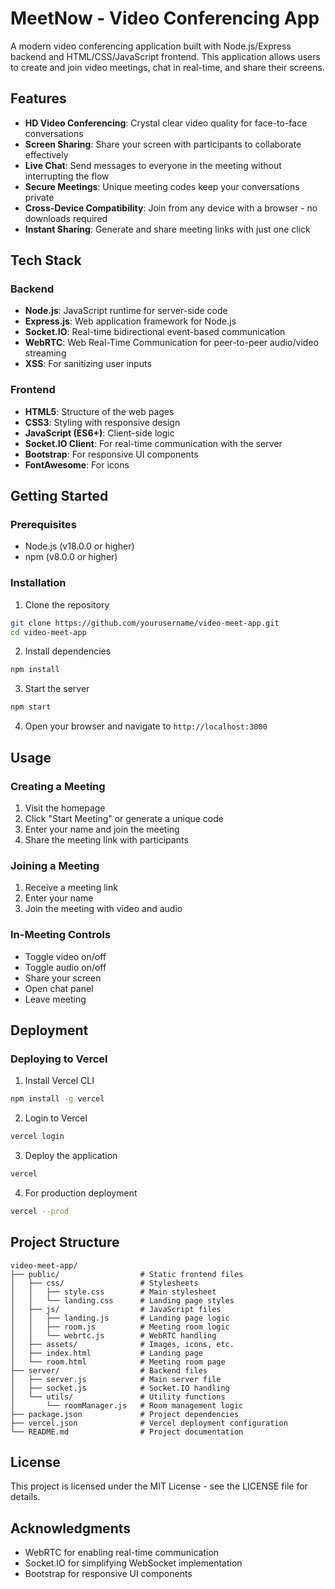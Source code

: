# MeetNow - Video Conferencing App

A modern video conferencing application built with Node.js/Express backend and HTML/CSS/JavaScript frontend. This application allows users to create and join video meetings, chat in real-time, and share their screens.

## Features

- **HD Video Conferencing**: Crystal clear video quality for face-to-face conversations
- **Screen Sharing**: Share your screen with participants to collaborate effectively
- **Live Chat**: Send messages to everyone in the meeting without interrupting the flow
- **Secure Meetings**: Unique meeting codes keep your conversations private
- **Cross-Device Compatibility**: Join from any device with a browser - no downloads required
- **Instant Sharing**: Generate and share meeting links with just one click

## Tech Stack

### Backend
- **Node.js**: JavaScript runtime for server-side code
- **Express.js**: Web application framework for Node.js
- **Socket.IO**: Real-time bidirectional event-based communication
- **WebRTC**: Web Real-Time Communication for peer-to-peer audio/video streaming
- **XSS**: For sanitizing user inputs

### Frontend
- **HTML5**: Structure of the web pages
- **CSS3**: Styling with responsive design
- **JavaScript (ES6+)**: Client-side logic
- **Socket.IO Client**: For real-time communication with the server
- **Bootstrap**: For responsive UI components
- **FontAwesome**: For icons

## Getting Started

### Prerequisites

- Node.js (v18.0.0 or higher)
- npm (v8.0.0 or higher)

### Installation

1. Clone the repository
```bash
git clone https://github.com/yourusername/video-meet-app.git
cd video-meet-app
```

2. Install dependencies
```bash
npm install
```

3. Start the server
```bash
npm start
```

4. Open your browser and navigate to `http://localhost:3000`

## Usage

### Creating a Meeting

1. Visit the homepage
2. Click "Start Meeting" or generate a unique code
3. Enter your name and join the meeting
4. Share the meeting link with participants

### Joining a Meeting

1. Receive a meeting link
2. Enter your name
3. Join the meeting with video and audio

### In-Meeting Controls

- Toggle video on/off
- Toggle audio on/off
- Share your screen
- Open chat panel
- Leave meeting

## Deployment

### Deploying to Vercel

1. Install Vercel CLI
```bash
npm install -g vercel
```

2. Login to Vercel
```bash
vercel login
```

3. Deploy the application
```bash
vercel
```

4. For production deployment
```bash
vercel --prod
```

## Project Structure

```
video-meet-app/
├── public/                  # Static frontend files
│   ├── css/                 # Stylesheets
│   │   ├── style.css        # Main stylesheet
│   │   └── landing.css      # Landing page styles
│   ├── js/                  # JavaScript files
│   │   ├── landing.js       # Landing page logic
│   │   ├── room.js          # Meeting room logic
│   │   └── webrtc.js        # WebRTC handling
│   ├── assets/              # Images, icons, etc.
│   ├── index.html           # Landing page
│   └── room.html            # Meeting room page
├── server/                  # Backend files
│   ├── server.js            # Main server file
│   ├── socket.js            # Socket.IO handling
│   └── utils/               # Utility functions
│       └── roomManager.js   # Room management logic
├── package.json             # Project dependencies
├── vercel.json              # Vercel deployment configuration
└── README.md                # Project documentation
```

## License

This project is licensed under the MIT License - see the LICENSE file for details.

## Acknowledgments

- WebRTC for enabling real-time communication
- Socket.IO for simplifying WebSocket implementation
- Bootstrap for responsive UI components
